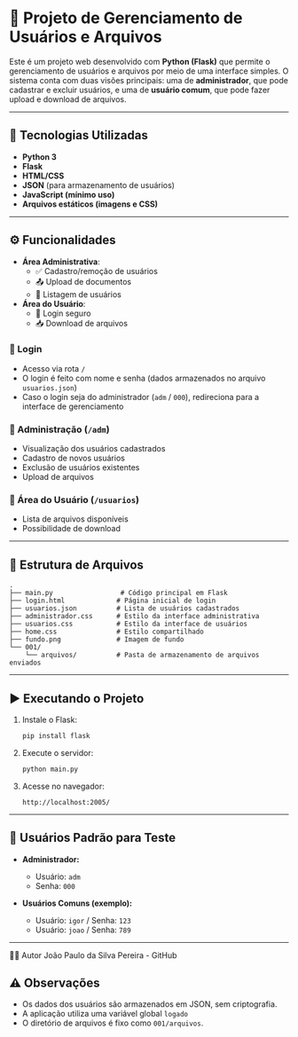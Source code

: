 # 📝 Projeto de Gerenciamento de Usuários e Arquivos

Este é um projeto web desenvolvido com **Python (Flask)** que permite o gerenciamento de usuários e arquivos por meio de uma interface simples. O sistema conta com duas visões principais: uma de **administrador**, que pode cadastrar e excluir usuários, e uma de **usuário comum**, que pode fazer upload e download de arquivos.

---

## 🔧 Tecnologias Utilizadas

- **Python 3**
- **Flask**
- **HTML/CSS**
- **JSON** (para armazenamento de usuários)
- **JavaScript (mínimo uso)**
- **Arquivos estáticos (imagens e CSS)**

---

## ⚙️ Funcionalidades
- **Área Administrativa**:
  - ✅ Cadastro/remoção de usuários
  - 📤 Upload de documentos
  - 👥 Listagem de usuários
- **Área do Usuário**:
  - 🔐 Login seguro
  - 📥 Download de arquivos
    
### 👤 Login
- Acesso via rota `/`
- O login é feito com nome e senha (dados armazenados no arquivo `usuarios.json`)
- Caso o login seja do administrador (`adm` / `000`), redireciona para a interface de gerenciamento

### 🔐 Administração (`/adm`)
- Visualização dos usuários cadastrados
- Cadastro de novos usuários
- Exclusão de usuários existentes
- Upload de arquivos

### 👥 Área do Usuário (`/usuarios`)
- Lista de arquivos disponíveis
- Possibilidade de download

---

## 📁 Estrutura de Arquivos

```
.
├── main.py                 # Código principal em Flask
├── login.html             # Página inicial de login
├── usuarios.json          # Lista de usuários cadastrados
├── administrador.css      # Estilo da interface administrativa
├── usuarios.css           # Estilo da interface de usuários
├── home.css               # Estilo compartilhado
├── fundo.png              # Imagem de fundo
└── 001/
    └── arquivos/          # Pasta de armazenamento de arquivos enviados
```

---

## ▶️ Executando o Projeto

1. Instale o Flask:
   ```bash
   pip install flask
   ```

2. Execute o servidor:
   ```bash
   python main.py
   ```

3. Acesse no navegador:
   ```
   http://localhost:2005/
   ```

---

## 🧪 Usuários Padrão para Teste

- **Administrador:**
  - Usuário: `adm`
  - Senha: `000`

- **Usuários Comuns (exemplo):**
  - Usuário: `igor` / Senha: `123`
  - Usuário: `joao` / Senha: `789`

---
👨‍💻 Autor
João Paulo da Silva Pereira - GitHub

## ⚠️ Observações

- Os dados dos usuários são armazenados em JSON, sem criptografia.
- A aplicação utiliza uma variável global `logado`
- O diretório de arquivos é fixo como `001/arquivos`.
